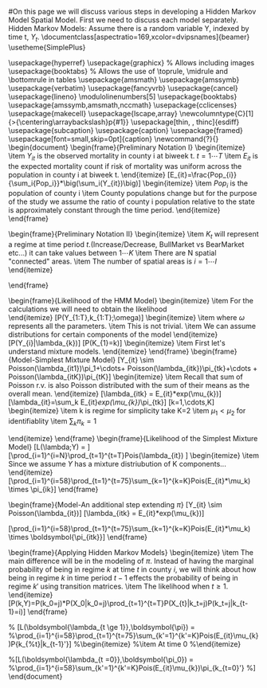 #On this page we will discuss various steps in developing a Hidden Markov Model Spatial Model. 
First we need to discuss each model separately. 
Hidden Markov Models:
Assume there is a random variable Y, indexed by time t, $Y_{t}$.
\documentclass[aspectratio=169,xcolor=dvipsnames]{beamer}
\usetheme{SimplePlus}

\usepackage{hyperref}
\usepackage{graphicx} % Allows including images
\usepackage{booktabs} % Allows the use of \toprule, \midrule and \bottomrule in tables
\usepackage{amsmath}
\usepackage{amssymb}
\usepackage{verbatim}
\usepackage{fancyvrb}
\usepackage{cancel}
\usepackage{lineno}
\modulolinenumbers[5]
\usepackage{booktabs}
\usepackage{amssymb,amsmath,nccmath}
\usepackage{cclicenses}
\usepackage{makecell}
\usepackage{lscape,array}
\newcolumntype{C}[1]{>{\centering\arraybackslash}p{#1}} 
\usepackage[thin, , thinc]{esdiff}
\usepackage{subcaption}
\usepackage{caption}
\usepackage{framed}  
\usepackage[font=small,skip=0pt]{caption}
\newcommand{\?}{}
\begin{document}
\begin{frame}{Preliminary Notation I}
\begin{itemize}
\item $Y_{it}$ is the observed mortality in county i at biweek t. $t=1\cdots T$
\item $E_{it}$ is the expected mortality count if risk of mortality was uniform across the population in county i at biweek t. 
\end{itemize}
\[E_{it}=\frac{Pop_{i}}{\sum_i{Pop_i}}*\big(\sum_i(Y_{it})\big)\]
\begin{itemize}
\item $Pop_i$ is the population of county i
\item County populations change but for the purpose of the study we assume the ratio of county i population relative to the state is approximately constant through the time period.
\end{itemize}
\end{frame}

\begin{frame}{Preliminary Notation II}
\begin{itemize}
\item $K_{t}$ will represent a regime at time period $t$.(Increase/Decrease, BullMarket vs BearMarket etc...) it can take values between $1 \cdots K$ 
\item There are N spatial "connected" areas. 
\item The number of spatial areas is $i=1 \cdots I$ 
\end{itemize}

\end{frame}

\begin{frame}{Likelihood of the HMM Model}
\begin{itemize}
\item For the calculations we will need to obtain the likelihood     
\end{itemize}
\[P(Y_{1:T},k_{1:T};\omega)\]
\begin{itemize}
\item where $\omega$ represents all the parameters.
\item This is not trivial. 
\item We can assume distributions for certain components of the model
\end{itemize}
\[P(Y_{i}|\lambda_{k})\]
\[P(K_{1}=k)\]
\begin{itemize}
\item First let's understand mixture models.
\end{itemize}
\end{frame}
\begin{frame}{Model-Simplest Mixture Model}
\[Y_{it} \sim Poisson(\lambda_{it1})\pi_1+\cdots+ Poisson(\lambda_{itk})\pi_{tk}+\cdots + Poisson(\lambda_{itK})\pi_{tK}\]
\begin{itemize}
\item Recall that sum of Poisson r.v. is also Poisson distributed with the sum of their means as the overall mean. 
\end{itemize}
\[\lambda_{itk} = E_{it}*exp(\mu_{k})\]
\[\lambda_{it}=\sum_k E_{it}*exp(\mu_{k})*\pi_{tk}\]
\[k=1,\cdots,K\]
\begin{itemize}
    \item k is regime for simplicity take K=2
    \item $\mu_{1} < \mu_{2}$ for identifiablity
    \item $\sum_{k} \pi_{k} =1$

\end{itemize} 
\end{frame}
\begin{frame}{Likelihood of the Simplest Mixture Model}
\[L(\lambda;Y) = \]
\[\prod_{i=1}^{i=N}\prod_{t=1}^{t=T}Pois(\lambda_{it}) \]
\begin{itemize}
\item Since we assume $Y$ has a mixture distriubution of K components...
\end{itemize}
\[\prod_{i=1}^{i=58}\prod_{t=1}^{t=75}\sum_{k=1}^{k=K}Pois(E_{it}*\mu_k) \times \pi_{ik}\]
\end{frame}

\begin{frame}{Model-An additional step extending $\pi$}
\[Y_{it} \sim Poisson(\lambda_{it})\]
\[\lambda_{itk} = E_{it}*exp(\mu_{k})\]

\[\prod_{i=1}^{i=58}\prod_{t=1}^{t=75}\sum_{k=1}^{k=K}Pois(E_{it}*\mu_k) \times \boldsymbol{\pi_{itk}}\]
\end{frame}

\begin{frame}{Applying Hidden Markov Models}
\begin{itemize}
\item The main difference will be in the modeling of $\pi$. Instead of having the marginal probability of being in regime $k$ at time $t$ in county $i$, we will think about how being in regime $k$ in time period $t-1$ effects the probability of being in regime $k'$ using transition matrices.
\item The likelihood when $t \ge 1$.
\end{itemize}
\[P(k,Y)=P(k_0=j)*P(X_0|k_0=j)\prod_{t=1}^{t=T}P(X_{t}|k_t=j)P(k_t=j|k_{t-1}=i)\]
\end{frame}


% \[L(\boldsymbol{\lambda_{t \ge 1}},\boldsymbol{\pi}) = %\prod_{i=1}^{i=58}\prod_{t=1}^{t=75}\sum_{k'=1}^{k'=K}Pois(E_{it}\mu_{k})P{k_{%t}|k_{t-1}'}\]
%\begin{itemize}
%\item At time 0
%\end{itemize}

%\[L(\boldsymbol{\lambda_{t =0}},\boldsymbol{\pi_0}) =
%\prod_{i=1}^{i=58}\sum_{k'=1}^{k'=K}Pois(E_{it}\mu_{k})\pi_{k_{t=0}'}
%\]
\end{document}
